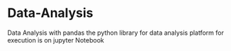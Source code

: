 # Data-Analysis
Data Analysis with pandas the python library for data analysis platform for execution is on jupyter Notebook
